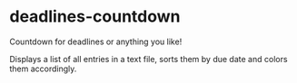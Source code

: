 # deadlines-countdown
Countdown for deadlines or anything you like!

Displays a list of all entries in a text file, sorts them by due date and colors them accordingly.

